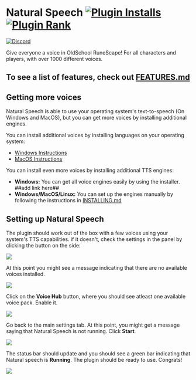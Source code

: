 # Natural Speech [![Plugin Installs](http://img.shields.io/endpoint?url=https://i.pluginhub.info/shields/installs/plugin/naturalspeech)](https://runelite.net/plugin-hub/show/naturalspeech) [![Plugin Rank](http://img.shields.io/endpoint?url=https://i.pluginhub.info/shields/rank/plugin/naturalspeech)](https://runelite.net/plugin-hub)

[![Discord](https://discord.com/api/guilds/1214848661029392405/widget.png?style=banner2)](https://discord.gg/Zg5hMYMZ6E)

Give everyone a voice in OldSchool RuneScape! For all characters and players, with over 1000 different voices.

## To see a list of features, check out [FEATURES.md](FEATURES.md)

## Getting more voices

Natural Speech is able to use your operating system's text-to-speech (On Windows and MacOS), but you can get more voices by installing additional engines.

You can install additional voices by installing languages on your operating system:
- [Windows Instructions](https://support.microsoft.com/en-gb/topic/download-languages-and-voices-for-immersive-reader-read-mode-and-read-aloud-4c83a8d8-7486-42f7-8e46-2b0fdf753130)<br/>
- [MacOS Instructions](https://support.apple.com/en-ae/guide/mac-help/mchlp2290/mac)

You can install even more voices by installing additional TTS engines:
- **Windows:** You can get all voice engines easily by using the installer. ##add link here##<br/>
- **Windows/MacOS/Linux:** You can set up the engines manually by following the instructions in [INSTALLING.md](INSTALLING.md)

## Setting up Natural Speech
The plugin should work out of the box with a few voices using your system's TTS capabilities.
if it doesn't, check the settings in the panel by clicking the button on the side:

![](https://mechanic.ink/img/osrs/natural-speech/readme/01-setting-up.png)

At this point you might see a message indicating that there are no available voices installed.

![](https://mechanic.ink/img/osrs/natural-speech/readme/02-no-voices-available.png)

Click on the **Voice Hub** button, where you should see atleast one available voice pack. Enable it.

![](https://mechanic.ink/img/osrs/natural-speech/readme/03-enable-mssapi5.png)

Go back to the main settings tab. At this point, you might get a message saying that Natural Speech is not running. Click **Start**.

![](https://mechanic.ink/img/osrs/natural-speech/readme/04-start.png)

The status bar should update and you should see a green bar indicating that Natural speech is **Running**. The plugin should be ready to use. Congrats!

![](https://mechanic.ink/img/osrs/natural-speech/readme/05-ready.png)
